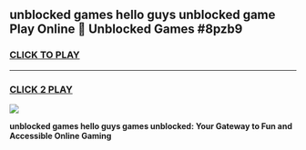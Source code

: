 
## unblocked games hello guys unblocked game Play Online 👋 Unblocked Games #8pzb9
<h3>
<a href="https://premium.freeplayer.one?title=unblocked_games_hello_guys&ref=21F">CLICK TO PLAY</a></h3>
<hr>

<h3>
<a href="https://premium.freeplayer.one?title=unblocked_games_hello_guys&ref=21F">CLICK 2 PLAY</a>
  
</h3>

<a href="https://premium.freeplayer.one?title=unblocked_games_hello_guys&ref=21F/"><img src="https://clearcache.store/games.png"></a>


**unblocked games hello guys games unblocked: Your Gateway to Fun and Accessible Online Gaming**
